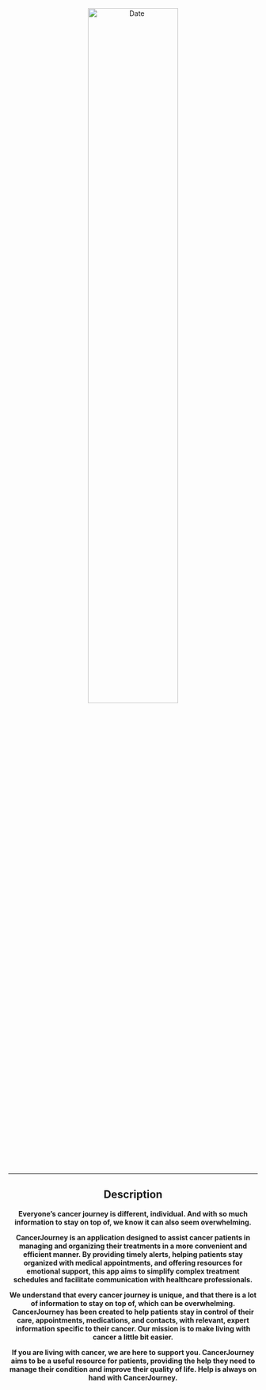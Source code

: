 <div align="center">

<img src="https://github.com/vovadavidzon/CancerJourney/assets/93651794/b519d727-03c8-4b74-8305-7d411f27f561" alt="Date" width="60%" />

---

## Description 

**Everyone’s cancer journey is different, individual. And with so much information to stay on top of, we know it can also seem overwhelming.**

**CancerJourney is an application designed to assist cancer patients in managing and organizing their treatments in a more convenient and efficient manner. By providing timely alerts, helping patients stay organized with medical appointments, and offering resources for emotional support, this app aims to simplify complex treatment schedules and facilitate communication with healthcare professionals.**

**We understand that every cancer journey is unique, and that there is a lot of information to stay on top of, which can be overwhelming. CancerJourney has been created to help patients stay in control of their care, appointments, medications, and contacts, with relevant, expert information specific to their cancer. Our mission is to make living with cancer a little bit easier.**

**If you are living with cancer, we are here to support you. CancerJourney aims to be a useful resource for patients, providing the help they need to manage their condition and improve their quality of life. Help is always on hand with CancerJourney.**



</div> 
